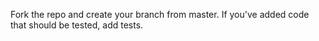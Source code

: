 Fork the repo and create your branch from master.
If you've added code that should be tested, add tests.

